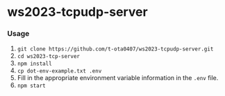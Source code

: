 # ws2023-tcpudp-server

### Usage
1. `git clone https://github.com/t-ota0407/ws2023-tcpudp-server.git`
1. `cd ws2023-tcp-server`
1. `npm install`
1. `cp dot-env-example.txt .env`
1. Fill in the appropriate environment variable information in the `.env` file.
1. `npm start`
